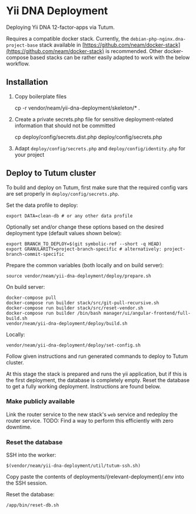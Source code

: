 Yii DNA Deployment
==================

Deploying Yii DNA 12-factor-apps via Tutum.

Requires a compatible docker stack. Currently, the `debian-php-nginx.dna-project-base` stack available in [https://github.com/neam/docker-stack](https://github.com/neam/docker-stack) is recommended. Other docker-compose based stacks can be rather easily adapted to work with the below workflow. 

## Installation
 
1. Copy boilerplate files


    cp -r vendor/neam/yii-dna-deployment/skeleton/* . 
  
2. Create a private secrets.php file for sensitive deployment-related information that should not be committed


    cp deploy/config/secrets.dist.php deploy/config/secrets.php
    
3. Adapt `deploy/config/secrets.php` and `deploy/config/identity.php` for your project

## Deploy to Tutum cluster

To build and deploy on Tutum, first make sure that the required config vars are set properly in `deploy/config/secrets.php`.

Set the data profile to deploy:

    export DATA=clean-db # or any other data profile

Optionally set and/or change these options based on the desired deployment type (default values shown below):

    export BRANCH_TO_DEPLOY=$(git symbolic-ref --short -q HEAD)
    export GRANULARITY=project-branch-specific # alternatively: project-branch-commit-specific

Prepare the common variables (both locally and on build server):

    source vendor/neam/yii-dna-deployment/deploy/prepare.sh

On build server:

    docker-compose pull
    docker-compose run builder stack/src/git-pull-recursive.sh
    docker-compose run builder stack/src/reset-vendor.sh
    docker-compose run builder /bin/bash manager/ui/angular-frontend/full-build.sh
    vendor/neam/yii-dna-deployment/deploy/build.sh

Locally:

    vendor/neam/yii-dna-deployment/deploy/set-config.sh

Follow given instructions and run generated commands to deploy to Tutum cluster.

At this stage the stack is prepared and runs the yii application, but if this is the first deployment, the database is completely empty. Reset the database to get a fully working deployment. Instructions are found below.

### Make publicly available

Link the router service to the new stack's `web` service and redeploy the router service.
TODO: Find a way to perform this efficiently with zero downtime.

### Reset the database
 
SSH into the worker:

    $(vendor/neam/yii-dna-deployment/util/tutum-ssh.sh)
    
Copy paste the contents of deployments/{relevant-deployment}/.env into the SSH session.

Reset the database:

    /app/bin/reset-db.sh
 
